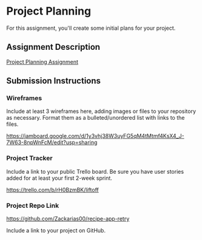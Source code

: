 # Project Planning
For this assignment, you'll create some initial plans for your project.

## Assignment Description
[Project Planning Assignment](https://education.launchcode.org/liftoff/modules/assignments/project-planning)

## Submission Instructions

### Wireframes

Include at least 3 wireframes here, adding images or files to your repository as necessary. Format them as a bulleted/unordered list with links to the files.

https://jamboard.google.com/d/1y3vhj38W3uyFG5qM4tMtmf4KsX4_J-7W63-8npWnFcM/edit?usp=sharing

### Project Tracker

Include a link to your public Trello board. Be sure you have user stories added for at least your first 2-week sprint.

https://trello.com/b/rH0BzmBK/liftoff

### Project Repo Link

https://github.com/Zackarias00/recipe-app-retry

Include a link to your project on GitHub.
